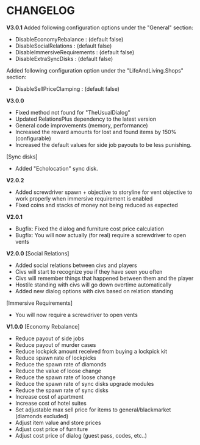 # CHANGELOG
**V3.0.1**
Added following configuration options under the "General" section:
- DisableEconomyRebalance : (default false)
- DisableSocialRelations : (default false)
- DisableImmersiveRequirements : (default false)
- DisableExtraSyncDisks : (default false)

Added following configuration option under the "LifeAndLiving.Shops" section:
- DisableSellPriceClamping : (default false)

**V3.0.0**
- Fixed method not found for "TheUsualDialog"
- Updated RelationsPlus dependency to the latest version
- General code improvements (memory, performance)
- Increased the reward amounts for lost and found items by 150% (configurable)
- Increased the default values for side job payouts to be less punishing.

[Sync disks]
- Added "Echolocation" sync disk.

**V2.0.2**
- Added screwdriver spawn + objective to storyline for vent objective to work properly when immersive requirement is enabled
- Fixed coins and stacks of money not being reduced as expected

**V2.0.1**
- Bugfix: Fixed the dialog and furniture cost price calculation
- Bugfix: You will now actually (for real) require a screwdriver to open vents

**V2.0.0**
[Social Relations]
- Added social relations between civs and players
- Civs will start to recognize you if they have seen you often
- Civs will remember things that happened between them and the player
- Hostile standing with civs will go down overtime automatically
- Added new dialog options with civs based on relation standing

[Immersive Requirements]
- You will now require a screwdriver to open vents

**V1.0.0**
[Economy Rebalance]
- Reduce payout of side jobs
- Reduce payout of murder cases
- Reduce lockpick amount received from buying a lockpick kit
- Reduce spawn rate of lockpicks
- Reduce the spawn rate of diamonds
- Reduce the value of loose change
- Reduce the spawn rate of loose change
- Reduce the spawn rate of sync disks upgrade modules
- Reduce the spawn rate of sync disks
- Increase cost of apartment
- Increase cost of hotel suites
- Set adjustable max sell price for items to general/blackmarket (diamonds excluded)
- Adjust item value and store prices
- Adjust cost price of furniture
- Adjust cost price of dialog (guest pass, codes, etc..)
